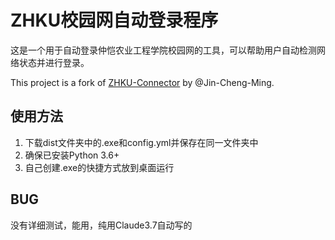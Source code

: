 # ZHKU校园网自动登录程序

这是一个用于自动登录仲恺农业工程学院校园网的工具，可以帮助用户自动检测网络状态并进行登录。

This project is a fork of [ZHKU-Connector](https://github.com/Jin-Cheng-Ming/ZHKU-Connector) by @Jin-Cheng-Ming.

## 使用方法
1. 下载dist文件夹中的.exe和config.yml并保存在同一文件夹中
2. 确保已安装Python 3.6+
3. 自己创建.exe的快捷方式放到桌面运行

## BUG

没有详细测试，能用，纯用Claude3.7自动写的
